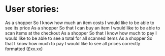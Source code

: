 # User stories: 

As a shopper
So I know how much an item costs
I would like to be able to see its price
As a shopper
So that I can buy an item
I would like to be able to scan items at the checkout
As a shopper
So that I know how much to pay
I would like to be able to see a total for all scanned items
As a shopper
So that I know how much to pay
I would like to see all prices correctly formatted (£xx.xx)
